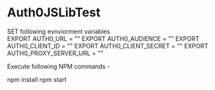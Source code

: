 # Auth0JSLibTest

SET following evnviorment variables  
EXPORT AUTH0_URL = ""
EXPORT AUTH0_AUDIENCE = ""
EXPORT AUTH0_CLIENT_ID = ""
EXPORT AUTH0_CLIENT_SECRET = ""
EXPORT AUTH0_PROXY_SERVER_URL = ""

Execute following NPM commands - 

npm install 
npm start 